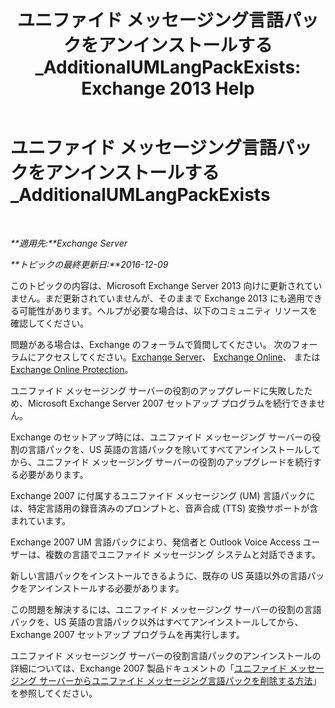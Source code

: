 ﻿---
title: 'ユニファイド メッセージング言語パックをアンインストールする_AdditionalUMLangPackExists: Exchange 2013 Help'
TOCTitle: ユニファイド メッセージング言語パックをアンインストールする_AdditionalUMLangPackExists
ms:assetid: 3a7e2621-0553-44f5-8029-c72fea25af3c
ms:mtpsurl: https://technet.microsoft.com/ja-jp/library/ms.exch.setupreadiness.additionalumlangpackexists(v=EXCHG.150)
ms:contentKeyID: 48269373
ms.date: 04/24/2018
mtps_version: v=EXCHG.150
ms.translationtype: HT
---

# ユニファイド メッセージング言語パックをアンインストールする\_AdditionalUMLangPackExists

 

_**適用先:**Exchange Server_

_**トピックの最終更新日:**2016-12-09_

このトピックの内容は、Microsoft Exchange Server 2013 向けに更新されていません。まだ更新されていませんが、そのままで Exchange 2013 にも適用できる可能性があります。ヘルプが必要な場合は、以下のコミュニティ リソースを確認してください。

問題がある場合は、Exchange のフォーラムで質問してください。 次のフォーラムにアクセスしてください。[Exchange Server](https://go.microsoft.com/fwlink/p/?linkid=60612)、 [Exchange Online](https://go.microsoft.com/fwlink/p/?linkid=267542)、 または [Exchange Online Protection](https://go.microsoft.com/fwlink/p/?linkid=285351)。

ユニファイド メッセージング サーバーの役割のアップグレードに失敗したため、Microsoft Exchange Server 2007 セットアップ プログラムを続行できません。

Exchange のセットアップ時には、ユニファイド メッセージング サーバーの役割の言語パックを、US 英語の言語パックを除いてすべてアンインストールしてから、ユニファイド メッセージング サーバーの役割のアップグレードを続行する必要があります。

Exchange 2007 に付属するユニファイド メッセージング (UM) 言語パックには、特定言語用の録音済みのプロンプトと、音声合成 (TTS) 変換サポートが含まれています。

Exchange 2007 UM 言語パックにより、発信者と Outlook Voice Access ユーザーは、複数の言語でユニファイド メッセージング システムと対話できます。

新しい言語パックをインストールできるように、既存の US 英語以外の言語パックをアンインストールする必要があります。

この問題を解決するには、ユニファイド メッセージング サーバーの役割の言語パックを、US 英語の言語パック以外はすべてアンインストールしてから、Exchange 2007 セットアップ プログラムを再実行します。

ユニファイド メッセージング サーバーの役割言語パックのアンインストールの詳細については、Exchange 2007 製品ドキュメントの「[ユニファイド メッセージング サーバーからユニファイド メッセージング言語パックを削除する方法](https://go.microsoft.com/fwlink/?linkid=85973)」を参照してください。

